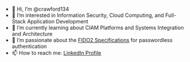 - 👋 Hi, I’m @crawford134
- 👀 I’m interested in Information Security, Cloud Computing, and Full-Stack Application Development 
- 🌱 I’m currently learning about CIAM Platforms and Systems Integration and Architecture
- 💞️ I’m passionate about the [FIDO2 Specifications](https://fidoalliance.org/fido2/) for passwordless authentication 
- 📫 How to reach me: [LinkedIn Profile](https://www.linkedin.com/in/kiley-carson/)

<!---
crawford134/crawford134 is a ✨ special ✨ repository because its `README.md` (this file) appears on your GitHub profile.
You can click the Preview link to take a look at your changes.
--->
